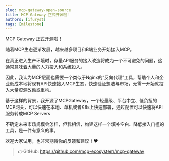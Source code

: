 ```yaml
---
slug: mcp-gateway-open-source
title: MCP Gateway 正式开源啦！
authors: [ifuryst]
tags: [milestone]
---
```


MCP Gateway 正式开源啦！

随着MCP生态逐渐发展，越来越多项目和B端业务开始接入MCP。

在真正进入生产环境时，存量API服务的接入改造将成为一个不可避免的问题，这通常意味着大量的人力投入和系统投入。

因此，我认为MCP层面也需要一个类似于Nginx的“反向代理”工具，帮助个人和企业低成本地将现有API快速接入MCP生态，快速验证想法与市场，无需一开始就投入大量资源改动或重构。

<!-- truncate -->

基于这样的背景，我开源了MCPGateway，一个轻量级、平台中立、低负担的MCP网关，可以快速在本地、单机或者K8s上快速部署，通过配置可以快速将API服务转成MCP Servers

不确定未来市场规模会怎样，但我相信，构建这样一个填补空白、降低接入门槛的工具，是一件有意义的事。

欢迎大家试用，也非常期待你的反馈和建议！❤️

> 👉GitHub: https://github.com/mcp-ecosystem/mcp-gateway

